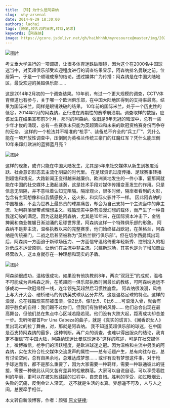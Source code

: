 ```yaml
---
title: 【转】为什么是阿森纳
slug:  why-arsenal
date: 2014-9-29 18:30:00
authors: laohai
tags: [随笔,较久远的日志,转载,足球]
keywords: [阿森纳]
image: https://gcore.jsdelivr.net/gh/haihhhhh/myresource@master/img/202404230048088.jpeg
---
```

![图片](https://gcore.jsdelivr.net/gh/haihhhhh/myresource@master/img/202404230047376.jpeg)

考文垂大学进行的一项调研，让很多体育迷跌破眼镜，因为这个在2000名中国球迷当中，对英超俱乐部受欢迎程度进行的调查结果显示，阿森纳排名曼联之前，位居第一。于是一个顺理成章的结论，透过媒体广为传播：阿森纳是在中国大陆地区，最受欢迎的英超俱乐部……
<!-- truncate -->
这是2014年2月初的一个调查结果。10年前，有过一个更大规模的调查，CCTV体育频道也有参与，关于哪一个欧洲俱乐部，在中国大陆地区得到的支持率最高。结果为国际米兰，同样是眼镜跌破的结果。
10年前的国际米兰，处于一个历史性的低谷，2014年2月的阿森纳，正行进在周期性的赛季崩溃期。调查取样的数据，应该发生在结果宣布前3个月，那时的阿森纳，依旧是8年无冠的晦涩中，总有一些少年才俊的涌现，总有一些赛季末只能为英超第四和未来的欧冠资格赛身份而争夺的无奈。
这样的一个枪法并不精准的“枪手”、装备总不齐全的“兵工厂”，凭什么能在一项开放性调查中，压倒同为英格兰传统三豪门的红魔红军？凭什么能压倒10年来蹿红欧洲的蓝狮蓝月亮？

![图片](https://gcore.jsdelivr.net/gh/haihhhhh/myresource@master/img/202404230047055.jpeg)

这样的现象，或许只能在中国大陆发生，尤其是5年来社交媒体从新生到极度活跃、社会意识形态去主流化明显的时代里。
在足球资讯过度传播、足球赛事转播到超饱和境况，大路新闻正变得越来越廉价。欧洲某地发生的一件小事，霎那间就能在中国的社交媒体上激起涟漪，这是技术手段对媒体传播变革发生的作用。只是信息无阻隔，并不意味着认知无阻隔。隔岸观火，很多时候，隔岸者看到的火影，包含有主观想像和自我情感投入，这火影，和实际火影并不一样。
因此阿森纳的中国枪迷，不会为世界上最昂贵的球票痛苦，却会为自己支持一个主流当中的非主流、功利群落里带点理想主义、残酷现实中杂有浪漫幻想的载体，而产生了一种自我迷幻般的满足。因为这就是阿森纳，尤其是10年来，在国际资本冲击下，金钱捭阖和商业帷幄日渐汹涌的足球世界里，阿森纳这样一个特殊俱乐部的形象。
阿森纳不是非主流，温格执教以来的完整赛季，他们始终征战欧冠，在英格兰，阿森纳是传统豪门，二战之后甚至被称为“英格兰银行俱乐部”。但在切尔西曼城出现后，阿森纳一方面迫于新球场压力、一方面信守温格倚重年轻新秀、控制投入的相对低成本运营原则，让他们在主流中非主流。兴建新球场，其实也是为了增加商业经营收入，这本身就存在一种理想和现实的矛盾。

![图片](https://gcore.jsdelivr.net/gh/haihhhhh/myresource@master/img/202404230048088.jpeg)

阿森纳很成功，温格很成功。如果没有他执教前8年，两次“双冠王”的成就，温格不可能成为弗格森之后，在英超同一俱乐部执教时间最长的教练，可阿森纳远远不够成功——欧冠缘悭一线，连年领先英超然后习惯性崩盘。
阿森纳很浪漫，风格上与大开大合、硬桥硬马的传统英式球队区分井然，这是温格足球的特点。这样的浪漫，总在残酷现实前被击溃，像2比8，像1比5、0比6……可浪漫入骨，就会有超乎胜负的自得：我们踢不过你们，但我们有独特的风骨……
他们总会出现在最高舞台，但他们总在焦点中心区域若隐若现。他们没有大跌大起，距离成功却总差一步。去听听那首Por Una Cabeza的曲子，就是《真实的谎言》、《闻香识女人》里出现过的拉丁舞曲，对，那就是阿森纳。
我不知道英超俱乐部的球迷，在中国是否支持阿森纳的最多，这种判断，再广众的调查，也难以得出服众的结论，我肯定不相信“在中国大陆，阿森纳球迷比曼联球迷多”这样的陈述，可是在社交媒体上，微博微信，枪手们的活跃程度，是欧洲球迷之冠。因为温格和主流中另类的阿森纳，实在太符合社交媒体交流发声的属性——总有话题产生，总有向往存在，总有讨论空间，总有自黑余地，总难达成梦想……
或许有没有梦想这件事，对于枪手球迷而言，都不是那么重要了，因为大家需要一种羁绊，需要一种联通彼此的链接，需要一种彼此认同又各有差异的松散群落。大家可以自说自话，可以享受着胜利的华丽，更可以在被失败蹂躏的过程中，自恋自惜。胜利的享受，如过眼烟云，失败的沉痛，反倒会让人深沉。
这不就是生活的本真。梦想遥不可及，人与人之间，总要牵手相伴。
                         

 本文转自新浪博客，作者：颜强 
[原文链接](http://blog.sina.cn/dpool/blog/s/blog_622016980102v3li.html?cid=72264&vt=4%26%23160%3B%26%23160%3B);
